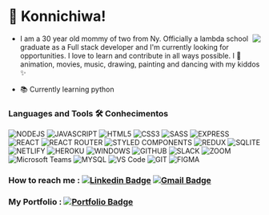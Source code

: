 <h1> 👋 Konnichiwa!</h1>
<img align="right" src="https://bestanimations.com/Nature/Flora/beautiful-flower-animated-gif8.gif">
<source src="https://giant.gfycat.com/AjarTallGrackle.mp4" type="video/mp4">

- I am a 30 year old mommy of two from Ny. Officially a lambda school graduate as a Full stack developer and I'm currently looking for opportunities. I love to learn and contribute in all ways possible. I 💙 animation, movies, music, drawing, painting and dancing with my kiddos ✨

- 📚 Currently learning python

### Languages and Tools 🛠 Conhecimentos  

![NODEJS](https://img.shields.io/badge/Node.js-43853D?style=for-the-badge&logo=node.js&logoColor=white)
![JAVASCRIPT](https://img.shields.io/badge/JavaScript-323330?style=for-the-badge&logo=javascript&logoColor=F7DF1E)
![HTML5](https://img.shields.io/badge/HTML5-E34F26?style=for-the-badge&logo=html5&logoColor=white)
![CSS3](https://img.shields.io/badge/CSS3-1572B6?style=for-the-badge&logo=css3&logoColor=white)
![SASS](https://img.shields.io/badge/Sass-CC6699?style=for-the-badge&logo=sass&logoColor=white)
![EXPRESS](https://img.shields.io/badge/Express.js-404D59?style=for-the-badge)
![REACT](https://img.shields.io/badge/React-20232A?style=for-the-badge&logo=react&logoColor=61DAFB)
![REACT ROUTER](https://img.shields.io/badge/React_Router-CA4245?style=for-the-badge&logo=react-router&logoColor=white)
![STYLED COMPONENTS](https://img.shields.io/badge/styled--components-DB7093?style=for-the-badge&logo=styled-components&logoColor=white)
![REDUX](https://img.shields.io/badge/Redux-593D88?style=for-the-badge&logo=redux&logoColor=white)
![SQLITE](https://img.shields.io/badge/SQLite-07405E?style=for-the-badge&logo=sqlite&logoColor=white)
![NETLIFY](https://img.shields.io/badge/Netlify-00C7B7?style=for-the-badge&logo=netlify&logoColor=white)
![HEROKU](https://img.shields.io/badge/Heroku-430098?style=for-the-badge&logo=heroku&logoColor=white)
![WINDOWS](https://img.shields.io/badge/Windows-0078D6?style=for-the-badge&logo=windows&logoColor=white)
![GITHUB](https://img.shields.io/badge/GitHub-100000?style=for-the-badge&logo=github&logoColor=white)
![SLACK](https://img.shields.io/badge/Slack-4A154B?style=for-the-badge&logo=slack&logoColor=white)
![ZOOM](https://img.shields.io/badge/Zoom-2D8CFF?style=for-the-badge&logo=zoom&logoColor=white)
![Microsoft Teams](https://img.shields.io/badge/Microsoft_Teams-6264A7?style=for-the-badge&logo=microsoft-teams&logoColor=white)
![MYSQL](https://img.shields.io/badge/MySQL-00000F?style=for-the-badge&logo=mysql&logoColor=white)
![VS Code](http://img.shields.io/badge/-VS%20Code-007ACC?style=flat-square&logo=visual-studio-code)
![GIT](https://img.shields.io/badge/-Git-black?style=flat-square&logo=git)
![FIGMA](http://img.shields.io/badge/-Figma-30333c?style=flat-square&logo=figma&logoColor=ffffff)

### How to reach me : [![Linkedin Badge](https://img.shields.io/badge/-Stefxm-blue?style=flat-square&logo=Linkedin&logoColor=white&link=https://www.linkedin.com/in/Stefxm/)](https://www.linkedin.com/in/Stefxm/) [![Gmail Badge](https://img.shields.io/badge/-Smairenax-c14438?style=flat-square&logo=Gmail&logoColor=white&link=mailto:Smairenax@gmail.com)](mailto:Smairenax@gmail.com)

### My Portfolio : [![Portfolio Badge](https://img.shields.io/badge/-Smairenax-430098?style=flat-square&logo=white&link=https://smairenaxportfolio.netlify.app/)](https://smairenaxportfolio.netlify.app/)
